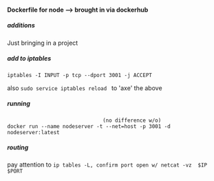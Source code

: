 #### Dockerfile for node --> brought in via dockerhub

##### additions
Just bringing in a project

##### add to iptables 
    iptables -I INPUT -p tcp --dport 3001 -j ACCEPT

also `sudo service iptables reload ` to 'axe' the above

##### running
                                   (no difference w/o)
    docker run --name nodeserver -t --net=host -p 3001 -d nodeserver:latest

##### routing
pay attention to `ip tables -L, confirm port open w/
    netcat -vz  $IP  $PORT `

